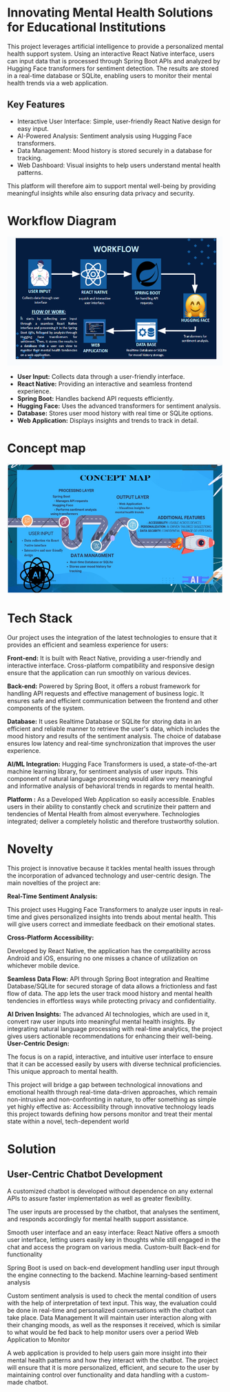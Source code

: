 #  Innovating Mental Health Solutions for Educational Institutions
This project leverages artificial intelligence to provide a personalized mental health support system. Using an interactive React Native interface, users can input data that is processed through Spring Boot APIs and analyzed by Hugging Face transformers for sentiment detection. The results are stored in a real-time database or SQLite, enabling users to monitor their mental health trends via a web application.
## Key Features
<ul>
<li>Interactive User Interface: Simple, user-friendly React Native design for easy input.
<li>AI-Powered Analysis: Sentiment analysis using Hugging Face transformers.
<li>Data Management: Mood history is stored securely in a database for tracking.
<li>Web Dashboard: Visual insights to help users understand mental health patterns.
</ul>
This platform will therefore aim to support mental well-being by providing meaningful insights while also ensuring data privacy and security.

# Workflow Diagram
<img src="pic 4.PNG" width="500" height="300">
<p>
  <ul>    
    <li><b>User Input:</b> Collects data through a user-friendly interface.
    <li><b>React Native:</b> Providing an interactive and seamless frontend experience.
    <li><b>Spring Boot:</b> Handles backend API requests efficiently.
    <li><b>Hugging Face:</b> Uses the advanced transformers for sentiment analysis.
    <li><b>Database:</b> Stores user mood history with real time or SQLite options.
    <li><b>Web Application:</b> Displays insights and trends to track in detail.
  </ul>
</p>

# Concept map
<img src="concept map.jpeg" width="500" height="300">

# Tech Stack
Our project uses the integration of the latest technologies to ensure that it provides an efficient and seamless experience for users: 
<p>
<b>Front-end:</b> It is built with React Native, providing a user-friendly and interactive interface.
Cross-platform compatibility and responsive design ensure that the application can run smoothly on various devices.

<b>Back-end:</b> Powered by Spring Boot, it offers a robust framework for handling API requests and effective management of business logic.
It ensures safe and efficient communication between the frontend and other components of the system.

<b>Database:</b> It uses Realtime Database or SQLite for storing data in an efficient and reliable manner to retrieve the user's data, which includes the mood history and results of the sentiment analysis.
The choice of database ensures low latency and real-time synchronization that improves the user experience.

<b>AI/ML Integration:</b> Hugging Face Transformers is used, a state-of-the-art machine learning library, for sentiment analysis of user inputs.
This component of natural language processing would allow very meaningful and informative analysis of behavioral trends in regards to mental health.

<b>Platform :</b> As a Developed Web Application so easily accessible. Enables users in their ability to constantly check and scrutinize their pattern and tendencies of Mental Health from almost everywhere.
Technologies integrated; deliver a completely holistic and therefore trustworthy solution.
</p>

# Novelty
<p>
This project is innovative because it tackles mental health issues through the incorporation of advanced technology and user-centric design. The main novelties of the project are:

<b>Real-Time Sentiment Analysis:</b>

This project uses Hugging Face Transformers to analyze user inputs in real-time and gives personalized insights into trends about mental health. This will give users correct and immediate feedback on their emotional states. 

<b>Cross-Platform Accessibility:</b>

Developed by React Native, the application has the compatibility across Android and iOS, ensuring no one misses a chance of utilization on whichever mobile device.

<b>Seamless Data Flow:</b>
API through Spring Boot integration and Realtime Database/SQLite for secured storage of data allows a frictionless and fast flow of data.
The app lets the user track mood history and mental health tendencies in effortless ways while protecting privacy and confidentiality.

<b>AI Driven Insights:</b>
The advanced AI technologies, which are used in it, convert raw user inputs into meaningful mental health insights.
By integrating natural language processing with real-time analytics, the project gives users actionable recommendations for enhancing their well-being.
<b>User-Centric Design:</b>

The focus is on a rapid, interactive, and intuitive user interface to ensure that it can be accessed easily by users with diverse technical proficiencies.
This unique approach to mental health.

This project will bridge a gap between technological innovations and emotional health through real-time data-driven approaches, which remain non-intrusive and non-confronting in nature, to offer something as simple yet highly effective as:
Accessibility through innovative technology leads this project towards defining how persons monitor and treat their mental state within a novel, tech-dependent world
</p>

# Solution
## User-Centric Chatbot Development

A customized chatbot is developed without dependence on any external APIs to assure faster implementation as well as greater flexibility.

The user inputs are processed by the chatbot, that analyses the sentiment, and responds accordingly for mental health support assistance.

Smooth user interface and an easy interface: React Native offers a smooth user interface, letting users easily key in thoughts while still engaged in the chat and access the program on various media. Custom-built Back-end for functionality

Spring Boot is used on back-end development handling user input through the engine connecting to the backend. Machine learning-based sentiment analysis

Custom sentiment analysis is used to check the mental condition of users with the help of interpretation of text input.
This way, the evaluation could be done in real-time and personalized conversations with the chatbot can take place.
Data Management
It will maintain user interaction along with their changing moods, as well as the responses it received, which is similar to what would be fed back to help monitor users over a period
Web Application to Monitor

A web application is provided to help users gain more insight into their mental health patterns and how they interact with the chatbot.
The project will ensure that it is more personalized, efficient, and secure to the user by maintaining control over functionality and data handling with a custom-made chatbot.
